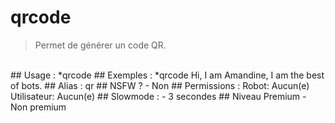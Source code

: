 # qrcode

> Permet de générer un code QR.

<br>
## Usage :
*qrcode <texte>
## Exemples :
*qrcode Hi, I am Amandine, I am the best of bots.
## Alias :
qr
## NSFW ?
- Non
## Permissions :
Robot: Aucun(e)
<br>
Utilisateur: Aucun(e)
## Slowmode :
- 3 secondes
## Niveau Premium
- Non premium